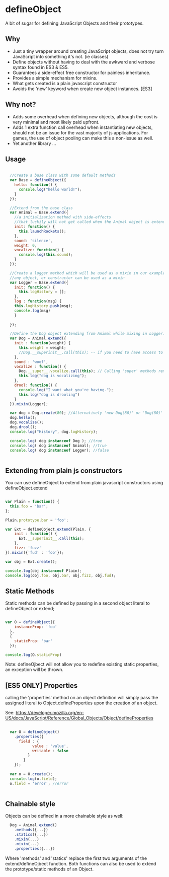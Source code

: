 defineObject
============

A bit of sugar for defining JavaScript Objects and their prototypes.

Why
------------

* Just a tiny wrapper around creating JavaScript objects, does not try turn JavaScript into something it's not. (ie classes)
* Define objects without having to deal with the awkward and verbose syntax found in ES3 & ES5.
* Guarantees a side-effect free constructor for painless inheritance.
* Provides a simple mechanism for mixins.
* What gets created is a plain javascript constructor
* Avoids the 'new' keyword when create new object instances. [ES3]

Why not?
------------

* Adds some overhead when defining new objects, although the cost is very minimal and most likely paid upfront.
* Adds 1 extra function call overhead when instantiating new objects, should not be an issue for the vast majority of js applications. For games, the use of object pooling can make this a non-issue as well.
* Yet another library ...

Usage
----------

```javascript
  
  //Create a base class with some default methods
  var Base = defineObject({
    hello: function() {
      console.log("hello world!");
    }
  });

  //Extend from the base class
  var Animal = Base.extend({
    //a initialization method with side-effects
    //that luckily will not get called when the Animal object is extended from
    init: function() {
      this.launchRockets();
    },
    sound: 'silence',
    weight: 0,
    vocalize: function() {
      console.log(this.sound);
    }
  });

  //Create a logger method which will be used as a mixin in our example
  //any object, or constructor can be used as a mixin
  var Logger = Base.extend({
    init: function() {
      this.logHistory = [];
    },
    log : function(msg) {
    this.logHistory.push(msg);
    console.log(msg)
    }
    
  });

  //Define the Dog object extending from Animal while mixing in Logger.
  var Dog = Animal.extend({
    init : function(weight) {
      this.weight = weight;
      //Dog.__superinit__.call(this); -- if you need to have access to the Animal initialization method
    },
    sound : 'woof',
    vocalize : function() {
      Dog.__super__.vocalize.call(this); // Calling 'super' methods remains about the same.
      this.log("dog is vocalizing");
    },
    drool: function() {
      console.log("I want what you're having.");
      this.log("dog is drooling")
    }
  }).mixin(Logger);

  var dog = Dog.create(80); //Alternatively 'new Dog(80)' or 'Dog(80)'
  dog.hello();
  dog.vocalize();
  dog.drool();
  console.log("History", dog.logHistory);

  console.log( dog instanceof Dog ); //true
  console.log( dog instanceof Animal); //true
  console.log( dog instanceof Logger); //false 
  
```

Extending from plain js constructors
------------------------------------

You can use defineObject to extend from plain javascript constructors using defineObject.extend

```javascript

var Plain = function() {
  this.foo = 'bar';
};

Plain.prototype.bar = 'foo';

var Ext = defineObject.extend(Plain, {
    init : function() {
      Ext.__superinit__.call(this);
    },
    fizz: 'fuzz'
}).mixin({'fud' : 'foo'});

var obj = Ext.create();

console.log(obj instanceof Plain);
console.log(obj.foo, obj.bar, obj.fizz, obj.fud);

```

Static Methods
-------------------

Static methods can be defined by passing in a second object literal to defineObject or extend;

```javascript

var O = defineObject({
    instanceProp: 'foo'
  },
  {
    staticProp: 'bar'
  });

console.log(O.staticProp)

```

Note: defineOjbect will not allow you to redefine existing static properties, an exception will be thrown. 


[ES5 ONLY] Properties
--------------------

calling the 'properties' method on an object definition will simply pass the assigned literal to Object.defineProperties upon the creation of an object.

See: https://developer.mozilla.org/en-US/docs/JavaScript/Reference/Global_Objects/Object/defineProperties

```javascript
  
  var O = defineObject()
    .properties({
      field : {
            value : 'value',
            writable : false
          }
        }
    });
  
  var o = O.create();
  console.log(o.field);
  o.field = 'error'; //error
  
```

Chainable style
---------------

Objects can be defined in a more chainable style as well: 

```javascript
  Dog = Animal.extend()
    .methods({...})
    .statics({...})
    .mixin(...)
    .mixin(...)
    .properties({...})
```

Where 'methods' and 'statics' replace the first two arguments of the extend/defineOjbect function.
Both functions can also be used to extend the prototype/static methods of an Object.